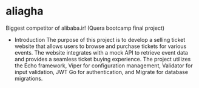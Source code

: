 # aliagha
Biggest competitor of alibaba.ir! (Quera bootcamp final project)
* Introduction
 The purpose of this project is to develop a selling ticket website that allows users to browse and purchase tickets for various events. The website integrates with a mock API to retrieve event data and provides a seamless ticket buying experience. The project utilizes the Echo framework, Viper for configuration management, Validator for input validation, JWT Go for authentication, and Migrate for database migrations.
